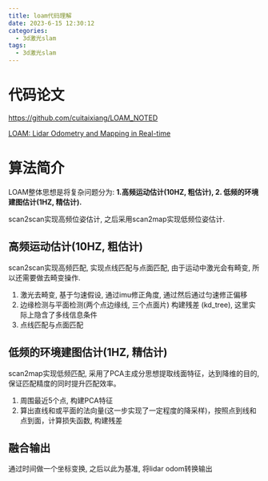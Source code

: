 ```yaml
---
title: loam代码理解
date: 2023-6-15 12:30:12
categories:
  - 3d激光slam
tags:
  - 3d激光slam
---
```


# 代码论文

https://github.com/cuitaixiang/LOAM_NOTED

[LOAM: Lidar Odometry and Mapping in Real-time](https://link.zhihu.com/?target=https%3A//www.ri.cmu.edu/pub_files/2014/7/Ji_LidarMapping_RSS2014_v8.pdf)

# 算法简介

LOAM整体思想是将复杂问题分为: **1.高频运动估计(10HZ, 粗估计), 2. 低频的环境建图估计(1HZ, 精估计).**

scan2scan实现高频位姿估计, 之后采用scan2map实现低频位姿估计.

## 高频运动估计(10HZ, 粗估计)

scan2scan实现高频匹配, 实现点线匹配与点面匹配, 由于运动中激光会有畸变, 所以还需要做去畸变操作.

1. 激光去畸变, 基于匀速假设, 通过imu修正角度, 通过然后通过匀速修正偏移
2. 边缘检测与平面检测(两个点边缘线, 三个点面片) 构建残差 (kd_tree), 这里实际上隐含了多线信息条件
3. 点线匹配与点面匹配

## 低频的环境建图估计(1HZ, 精估计)

scan2map实现低频匹配, 采用了PCA主成分思想提取线面特征，达到降维的目的,保证匹配精度的同时提升匹配效率。

1. 周围最近5个点, 构建PCA特征
2. 算出直线和或平面的法向量(这一步实现了一定程度的降采样)，按照点到线和点到面，计算损失函数, 构建残差

## 融合输出

通过时间做一个坐标变换, 之后以此为基准, 将lidar odom转换输出
